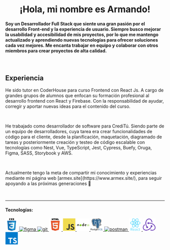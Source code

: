 <h1 align="center">¡Hola, mi nombre es Armando!</h1>
<h4 >Soy un Desarrollador Full Stack que siente una gran pasión por el desarrollo Front-end y la experiencia de usuario. Siempre busco mejorar la usabilidad y accesibilidad de mis proyectos, por lo que me mantengo actualizado y aprendiendo nuevas tecnologías para ofrecer soluciones cada vez mejores. Me encanta trabajar en equipo y colaborar con otros miembros para crear proyectos de alta calidad.</h4>
<br>

<h2>Experiencia</h2>
<p>He sido tutor en CoderHouse para curso Frontend con React Js. A cargo de grandes grupos de alumnos que enfocan su formación profesional al desarrollo frontend con React y Firebase. Con la responsabilidad de ayudar, corregir y aportar nuevas ideas para el contenido del curso.</p>
<br>
<p>He trabajado como desarrollador de software para CrediTú.
Siendo parte de un equipo de desarrolladores, cuya tarea era crear funcionalidades de código para el cliente, desde la planificación, maquetación, diagramado de tareas y posteriormente creación y testeo de código escalable con tecnologías como Nest, Vue, TypeScript, Jest, Cypress, Buefy, Oruga, Figma, SASS, Storybook y AWS.</p>
<br>
<p>Actualmente tengo la meta de compartir mi conocimiento y experiencias mediante mi página web [armex.site](https://www.armex.site/), para seguir apoyando a las próximas generaciones 🚀
</p>

<br>
<hr>
<h4 align="left">Tecnologías:</h4>
<p align="left"> <a href="https://www.w3schools.com/css/" target="_blank"> <img src="https://raw.githubusercontent.com/devicons/devicon/master/icons/css3/css3-original-wordmark.svg" alt="css3" width="40" height="40"/> </a> <a href="https://www.figma.com/" target="_blank"> <img src="https://www.vectorlogo.zone/logos/figma/figma-icon.svg" alt="figma" width="40" height="40"/> </a> <a href="https://git-scm.com/" target="_blank"> <img src="https://www.vectorlogo.zone/logos/git-scm/git-scm-icon.svg" alt="git" width="40" height="40"/> </a> <a href="https://www.w3.org/html/" target="_blank"> <img src="https://raw.githubusercontent.com/devicons/devicon/master/icons/html5/html5-original-wordmark.svg" alt="html5" width="40" height="40"/> </a> <a href="https://developer.mozilla.org/en-US/docs/Web/JavaScript" target="_blank"> <img src="https://raw.githubusercontent.com/devicons/devicon/master/icons/javascript/javascript-original.svg" alt="javascript" width="40" height="40"/> </a> <a href="https://nodejs.org" target="_blank"> <img src="https://raw.githubusercontent.com/devicons/devicon/master/icons/nodejs/nodejs-original-wordmark.svg" alt="nodejs" width="40" height="40"/> </a> <a href="https://www.postgresql.org" target="_blank"> <img src="https://raw.githubusercontent.com/devicons/devicon/master/icons/postgresql/postgresql-original-wordmark.svg" alt="postgresql" width="40" height="40"/> </a> <a href="https://postman.com" target="_blank"> <img src="https://www.vectorlogo.zone/logos/getpostman/getpostman-icon.svg" alt="postman" width="40" height="40"/> </a> <a href="https://reactjs.org/" target="_blank"> <img src="https://raw.githubusercontent.com/devicons/devicon/master/icons/react/react-original-wordmark.svg" alt="react" width="40" height="40"/> </a> <a href="https://redux.js.org" target="_blank"> <img src="https://raw.githubusercontent.com/devicons/devicon/master/icons/redux/redux-original.svg" alt="redux" width="40" height="40"/> </a> <a href="https://www.typescriptlang.org/" target="_blank"> <img src="https://raw.githubusercontent.com/devicons/devicon/master/icons/typescript/typescript-original.svg" alt="typescript" width="40" height="40"/> </a> </p>
